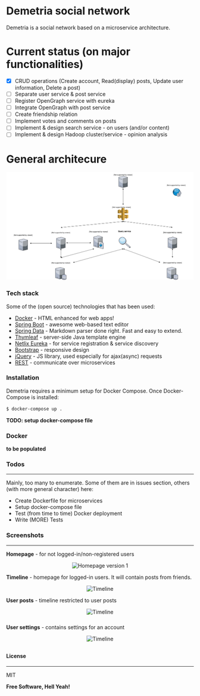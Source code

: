 # Demetria social network

Demetria is a social network based on a microservice architecture.

# Current status (on major functionalities)

- [x] CRUD operations (Create account, Read(display) posts, Update user information, Delete a post)
- [ ] Separate user service & post service
- [ ] Register OpenGraph service with eureka
- [ ] Integrate OpenGraph with post service
- [ ] Create friendship relation
- [ ] Implement votes and comments on posts
- [ ] Implement & design search service - on users (and/or content)
- [ ] Implement & design Hadoop cluster/service - opinion analysis

# General architecure

![servicesDiagram](models/servicesDiagram.svg)

### Tech stack

Some of the (open source) technologies that has been used:

* [Docker] - HTML enhanced for web apps!
* [Spring Boot] - awesome web-based text editor
* [Spring Data] - Markdown parser done right. Fast and easy to extend.
* [Thymleaf] - server-side Java template engine
* [Netlix Eureka] - for service registration & service discovery
* [Bootstrap] - responsive design
* [jQuery] - JS library, used especially for ajax(async) requests
* [REST] - communicate over microservices

### Installation
Demetria requires a minimum setup for Docker Compose.
Once Docker-Compose is installed:
```sh
$ docker-compose up .
```
**TODO: setup docker-compose file**
### Docker
**to be populated**
### Todos
----
Mainly, too many to enumerate. Some of them are in issues section, others (with more general character) here:
 - Create Dockerfile for microservices
 - Setup docker-compose file
 - Test (from time to time) Docker deployment
 - Write (MORE) Tests

### Screenshots
----
**Homepage** - for not logged-in/non-registered users
<p align="center">
<img src="https://i.imgur.com/o3bqyTil.png" alt="Homepage version 1"
style="width: 35%";/>
</p>

**Timeline** - homepage for logged-in users. It will contain posts from friends.
<p align="center">
<img src="https://i.imgur.com/r4ZL6jJ.png" alt="Timeline"
style="width: 50%;"/>
</p>

**User posts** - timeline restricted to user posts
<p align="center">
<img src = "https://i.imgur.com/w2QNj0ql.png" alt="Timeline"
style="padding-bottom:10px;"/>
</p>

**User settings** - contains settings for an account
<p align="center">
<img src="https://imgur.com/iHOCsDel.png" alt="Timeline"
style="width: 50%; padding-bottom:10px;"/>
</p>

#### License
----
MIT

**Free Software, Hell Yeah!**

[//]: # (These are reference links used in the body of this note and get stripped out when the markdown processor does its job. There is no need to format nicely because it shouldn't be seen. Thanks SO - http://stackoverflow.com/questions/4823468/store-comments-in-markdown-syntax)

[Docker]: https://www.docker.com/
[Spring Boot]: https://spring.io/projects/spring-boot
[Spring Data]: https://spring.io/projects/spring-data
[Thymleaf]: https://www.thymeleaf.org/
[Netlix Eureka]: https://github.com/Netflix/eureka
[Bootstrap]: https://getbootstrap.com/
[REST]: https://restfulapi.net/
[jQuery]: <http://jquery.com>
